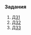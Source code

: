 
### Задания
1. [ДЗ1](https://github.com/kos12345/learn/blob/main/L1/README.md)  
2. [ДЗ2](https://github.com/kos12345/learn/blob/main/L2/README.md)  
3. [ДЗ3](https://github.com/kos12345/learn/blob/main/L3/README.md)  
